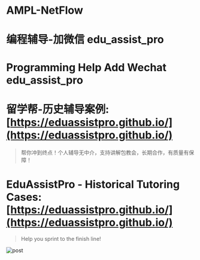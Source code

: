 # AMPL-NetFlow

# 编程辅导-加微信 edu_assist_pro

# Programming Help Add Wechat edu_assist_pro

# 留学帮-历史辅导案例: [https://eduassistpro.github.io/](https://eduassistpro.github.io/)

> 帮你冲到终点！个人辅导无中介，支持讲解包教会，长期合作，有质量有保障！

# EduAssistPro - Historical Tutoring Cases: [https://eduassistpro.github.io/](https://eduassistpro.github.io/)

> Help you sprint to the finish line!

![post](https://eduassistpro.github.io/assets/img/post.png)